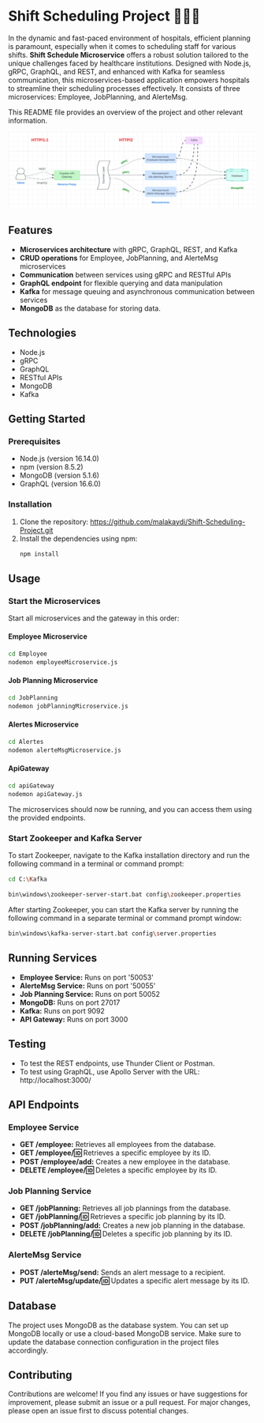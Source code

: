 # Shift Scheduling Project 🏥👩‍⚕️

In the dynamic and fast-paced environment of hospitals, efficient planning is paramount, especially when it comes to scheduling staff for various shifts. **Shift Schedule Microservice** offers a robust solution tailored to the unique challenges faced by healthcare institutions. Designed with Node.js, gRPC, GraphQL, and REST, and enhanced with Kafka for seamless communication, this microservices-based application empowers hospitals to streamline their scheduling processes effectively. It consists of three microservices: Employee, JobPlanning, and AlerteMsg.

This README file provides an overview of the project and other relevant information.

![Shift Scheduling Project Overview](/archii.png)

## Features
- **Microservices architecture** with gRPC, GraphQL, REST, and Kafka
- **CRUD operations** for Employee, JobPlanning, and AlerteMsg microservices
- **Communication** between services using gRPC and RESTful APIs
- **GraphQL endpoint** for flexible querying and data manipulation
- **Kafka** for message queuing and asynchronous communication between services
- **MongoDB** as the database for storing data.

## Technologies
- Node.js
- gRPC
- GraphQL
- RESTful APIs
- MongoDB
- Kafka

## Getting Started

### Prerequisites
- Node.js (version 16.14.0)
- npm (version 8.5.2)
- MongoDB (version 5.1.6)
- GraphQL (version 16.6.0)

### Installation
1. Clone the repository: https://github.com/malakaydi/Shift-Scheduling-Project.git
2. Install the dependencies using npm:
   ```bash
   npm install

## Usage
### Start the Microservices
Start all microservices and the gateway in this order:
#### Employee Microservice
```bash
cd Employee
nodemon employeeMicroservice.js
```
#### Job Planning Microservice
```bash
cd JobPlanning
nodemon jobPlanningMicroservice.js
```
#### Alertes Microservice
```bash
cd Alertes
nodemon alerteMsgMicroservice.js
```
#### ApiGateway
```bash
cd apiGateway
nodemon apiGateway.js
```
The microservices should now be running, and you can access them using the provided endpoints.

### Start Zookeeper and Kafka Server
To start Zookeeper, navigate to the Kafka installation directory and run the following command in a terminal or command prompt:
```bash
cd C:\Kafka
```
```bash
bin\windows\zookeeper-server-start.bat config\zookeeper.properties
```
After starting Zookeeper, you can start the Kafka server by running the following command in a separate terminal or command prompt window:
```bash
bin\windows\kafka-server-start.bat config\server.properties
```
## Running Services
- **Employee Service:** Runs on port '50053'
- **AlerteMsg Service:** Runs on port '50055'
- **Job Planning Service:** Runs on port 50052
- **MongoDB:** Runs on port 27017
- **Kafka:** Runs on port 9092
- **API Gateway:** Runs on port 3000

## Testing
- To test the REST endpoints, use Thunder Client or Postman.
- To test using GraphQL, use Apollo Server with the URL: http://localhost:3000/

## API Endpoints
### Employee Service
- **GET /employee:** Retrieves all employees from the database.
- **GET /employee/:id:** Retrieves a specific employee by its ID.
- **POST /employee/add:** Creates a new employee in the database.
- **DELETE /employee/:id:** Deletes a specific employee by its ID.

### Job Planning Service
- **GET /jobPlanning:** Retrieves all job plannings from the database.
- **GET /jobPlanning/:id:** Retrieves a specific job planning by its ID.
- **POST /jobPlanning/add:** Creates a new job planning in the database.
- **DELETE /jobPlanning/:id:** Deletes a specific job planning by its ID.

### AlerteMsg Service
- **POST /alerteMsg/send:** Sends an alert message to a recipient.
- **PUT /alerteMsg/update/:id:** Updates a specific alert message by its ID.

## Database
The project uses MongoDB as the database system. You can set up MongoDB locally or use a cloud-based MongoDB service. Make sure to update the database connection configuration in the project files accordingly.

## Contributing
Contributions are welcome! If you find any issues or have suggestions for improvement, please submit an issue or a pull request. For major changes, please open an issue first to discuss potential changes.
